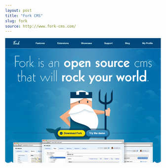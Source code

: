 ```yaml
---
layout: post
title: "Fork CMS"
slug: fork
source: http://www.fork-cms.com/
---
```


<img src="/screenshots/fork.png">
